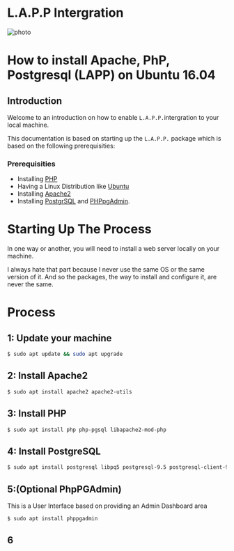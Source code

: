 L.A.P.P Intergration
==========================

![photo](https://cdn-images-1.medium.com/max/1000/1*Vb2C19KbtkmfD7XAMSAcPA.png)

# How to install Apache, PhP, Postgresql (LAPP) on Ubuntu 16.04

## Introduction

Welcome to an introduction on how to enable `L.A.P.P.`intergration to your local machine.

This documentation is based on starting up the `L.A.P.P.` package which is based on the following prerequisities:

### Prerequisities

+ Installing [PHP]()
+ Having a Linux Distribution like [Ubuntu]()
+ Installing [Apache2]()
+ Installing [PostgrSQL]() and [PHPpgAdmin]().

# Starting Up The Process

In one way or another, you will need to install a web server locally on your machine. 

I always hate that part because I never use the same OS or the same version of it. And so the packages, the way to install and configure it, are never the same. 

# Process

## 1: Update your machine

```bash
$ sudo apt update && sudo apt upgrade
```

## 2: Install Apache2

```bash
$ sudo apt install apache2 apache2-utils
```

## 3: Install PHP

```bash
$ sudo apt install php php-pgsql libapache2-mod-php
```

## 4: Install PostgreSQL

```bash
$ sudo apt install postgresql libpq5 postgresql-9.5 postgresql-client-9.5 postgresql-client-common postgresql-contrib
```

## 5:(Optional PhpPGAdmin)

This is a User Interface based on providing an Admin Dashboard area

```bash
$ sudo apt install phppgadmin
```

## 6
